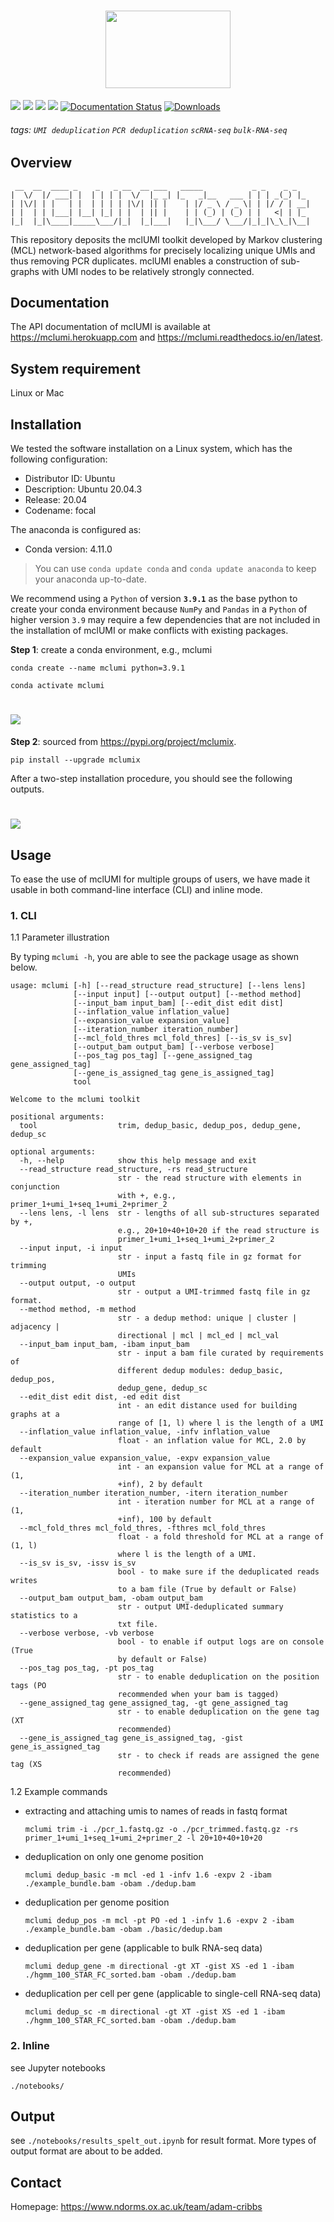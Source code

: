 <h1 align="center">
    <img src="https://github.com/cribbslab/mclumi-dev/blob/main/img/mclumi-logo-trans.png?raw=true" width="200" height="124">
    <br>
</h1>

![](https://img.shields.io/badge/mclUMI-executable-519dd9.svg)
![](https://img.shields.io/badge/last_released-Oct._2021-green.svg)
![](https://img.shields.io/github/stars/cribbslab/mclumi?logo=GitHub&color=blue)
![](https://img.shields.io/pypi/v/mclumix?logo=PyPI)
[![Documentation Status](https://readthedocs.org/projects/mclumi/badge/?version=latest)](https://mclumi.readthedocs.io/en/latest/?badge=latest)
[![Downloads](https://pepy.tech/badge/mclumi)](https://pepy.tech/project/mclumi)

###### tags: `UMI deduplication` `PCR deduplication` `scRNA-seq` `bulk-RNA-seq`

## Overview
```
 __  __  ____ _    _   _ __  __ ___   _____           _ _    _ _   
|  \/  |/ ___| |  | | | |  \/  |_ _| |_   _|__   ___ | | | _(_) |_ 
| |\/| | |   | |  | | | | |\/| || |    | |/ _ \ / _ \| | |/ / | __|
| |  | | |___| |__| |_| | |  | || |    | | (_) | (_) | |   <| | |_ 
|_|  |_|\____|_____\___/|_|  |_|___|   |_|\___/ \___/|_|_|\_\_|\__|
```

This repository deposits the mclUMI toolkit developed by Markov clustering (MCL) network-based algorithms for precisely localizing unique UMIs and thus removing PCR duplicates. mclUMI enables a construction of sub-graphs with UMI nodes to be relatively strongly connected.

## Documentation
The API documentation of mclUMI is available at https://mclumi.herokuapp.com and https://mclumi.readthedocs.io/en/latest.

## System requirement
Linux or Mac

## Installation
We tested the software installation on a Linux system, which has the following configuration:
* Distributor ID: Ubuntu
* Description:    Ubuntu 20.04.3
* Release:        20.04
* Codename:       focal

The anaconda is configured as:
* Conda version: 4.11.0

> You can use `conda update conda` and `conda update anaconda` to keep your anaconda up-to-date.

We recommend using a `Python` of version **`3.9.1`** as the base python to create your conda environment because `NumPy` and `Pandas` in a `Python` of higher version `3.9` may require a few dependencies that are not included in the installation of mclUMI or make conflicts with existing packages.

**Step 1**: create a conda environment, e.g., mclumi
  ```angular2html
  conda create --name mclumi python=3.9.1
      
  conda activate mclumi
  ```
  
  <h1>
      <img src="https://github.com/cribbslab/mclumi/blob/main/imgs/conda-setting.png?raw=true">
      <br>
  </h1>

**Step 2**: sourced from https://pypi.org/project/mclumix.
  ```angular2html
  pip install --upgrade mclumix
  ```
After a two-step installation procedure, you should see the following outputs.
  <h1>
      <img src="https://github.com/cribbslab/mclumi/blob/main/imgs/install.png?raw=true">
      <br>
  </h1>

## Usage
To ease the use of mclUMI for multiple groups of users, we have made it usable in both command-line interface (CLI) and inline mode. 

### 1. CLI
1.1 Parameter illustration

By typing `mclumi -h`, you are able to see the package usage as shown below.

```
usage: mclumi [-h] [--read_structure read_structure] [--lens lens]
              [--input input] [--output output] [--method method]
              [--input_bam input_bam] [--edit_dist edit dist]
              [--inflation_value inflation_value]
              [--expansion_value expansion_value]
              [--iteration_number iteration_number]
              [--mcl_fold_thres mcl_fold_thres] [--is_sv is_sv]
              [--output_bam output_bam] [--verbose verbose]
              [--pos_tag pos_tag] [--gene_assigned_tag gene_assigned_tag]
              [--gene_is_assigned_tag gene_is_assigned_tag]
              tool

Welcome to the mclumi toolkit

positional arguments:
  tool                  trim, dedup_basic, dedup_pos, dedup_gene, dedup_sc

optional arguments:
  -h, --help            show this help message and exit
  --read_structure read_structure, -rs read_structure
                        str - the read structure with elements in conjunction
                        with +, e.g., primer_1+umi_1+seq_1+umi_2+primer_2
  --lens lens, -l lens  str - lengths of all sub-structures separated by +,
                        e.g., 20+10+40+10+20 if the read structure is
                        primer_1+umi_1+seq_1+umi_2+primer_2
  --input input, -i input
                        str - input a fastq file in gz format for trimming
                        UMIs
  --output output, -o output
                        str - output a UMI-trimmed fastq file in gz format.
  --method method, -m method
                        str - a dedup method: unique | cluster | adjacency |
                        directional | mcl | mcl_ed | mcl_val
  --input_bam input_bam, -ibam input_bam
                        str - input a bam file curated by requirements of
                        different dedup modules: dedup_basic, dedup_pos,
                        dedup_gene, dedup_sc
  --edit_dist edit dist, -ed edit dist
                        int - an edit distance used for building graphs at a
                        range of [1, l) where l is the length of a UMI
  --inflation_value inflation_value, -infv inflation_value
                        float - an inflation value for MCL, 2.0 by default
  --expansion_value expansion_value, -expv expansion_value
                        int - an expansion value for MCL at a range of (1,
                        +inf), 2 by default
  --iteration_number iteration_number, -itern iteration_number
                        int - iteration number for MCL at a range of (1,
                        +inf), 100 by default
  --mcl_fold_thres mcl_fold_thres, -fthres mcl_fold_thres
                        float - a fold threshold for MCL at a range of (1, l)
                        where l is the length of a UMI.
  --is_sv is_sv, -issv is_sv
                        bool - to make sure if the deduplicated reads writes
                        to a bam file (True by default or False)
  --output_bam output_bam, -obam output_bam
                        str - output UMI-deduplicated summary statistics to a
                        txt file.
  --verbose verbose, -vb verbose
                        bool - to enable if output logs are on console (True
                        by default or False)
  --pos_tag pos_tag, -pt pos_tag
                        str - to enable deduplication on the position tags (PO
                        recommended when your bam is tagged)
  --gene_assigned_tag gene_assigned_tag, -gt gene_assigned_tag
                        str - to enable deduplication on the gene tag (XT
                        recommended)
  --gene_is_assigned_tag gene_is_assigned_tag, -gist gene_is_assigned_tag
                        str - to check if reads are assigned the gene tag (XS
                        recommended)
```

1.2 Example commands

* extracting and attaching umis to names of reads in fastq format
    ```
    mclumi trim -i ./pcr_1.fastq.gz -o ./pcr_trimmed.fastq.gz -rs primer_1+umi_1+seq_1+umi_2+primer_2 -l 20+10+40+10+20
    ```

* deduplication on only one genome position 
    ```
    mclumi dedup_basic -m mcl -ed 1 -infv 1.6 -expv 2 -ibam ./example_bundle.bam -obam ./dedup.bam
    ```

* deduplication per genome position
    ```
   mclumi dedup_pos -m mcl -pt PO -ed 1 -infv 1.6 -expv 2 -ibam ./example_bundle.bam -obam ./basic/dedup.bam
    ```

* deduplication per gene (applicable to bulk RNA-seq data)
    ```
    mclumi dedup_gene -m directional -gt XT -gist XS -ed 1 -ibam ./hgmm_100_STAR_FC_sorted.bam -obam ./dedup.bam
    ```

* deduplication per cell per gene (applicable to single-cell RNA-seq data)
    ```
    mclumi dedup_sc -m directional -gt XT -gist XS -ed 1 -ibam ./hgmm_100_STAR_FC_sorted.bam -obam ./dedup.bam
    ```

### 2. Inline

see Jupyter notebooks
```
./notebooks/
```

## Output
see `./notebooks/results_spelt_out.ipynb` for result format. More types of output format are about to be added.

## Contact
Homepage: https://www.ndorms.ox.ac.uk/team/adam-cribbs  